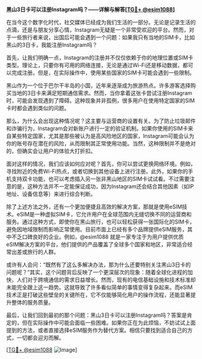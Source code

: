 **黑山3日卡可以注册Instagram吗？——详解与解答[[TG💪+ @esim1088](https://t.me/s/esim1088)]**

在当今这个数字化时代，社交媒体已经成为我们生活的一部分。无论是记录生活的点滴，还是与朋友分享心情，Instagram无疑是一个非常受欢迎的平台。然而，对于一些旅行者来说，出国后可能会遇到一个问题：如果我只有当地的SIM卡，比如黑山的3日卡，我能注册Instagram吗？

首先，让我们明确一点，Instagram的注册并不仅仅依赖于你的地理位置或SIM卡类型。理论上，只要你有可用的网络连接，无论是通过Wi-Fi还是移动数据，都可以完成注册。但是，在实际操作中，使用某些国家的SIM卡可能会遇到一些限制。

黑山作为一个位于巴尔干半岛的小国，近年来逐渐成为旅游热点。许多游客选择购买当地的3日卡来满足短期通信需求。然而，当你拿着这张卡尝试注册Instagram时，可能会发现遇到了障碍。这种现象并非孤例，很多用户在使用特定国家的SIM卡时都会遇到类似的问题。

那么，为什么会出现这种情况呢？这主要与运营商的设置有关。为了防止垃圾邮件和诈骗行为，Instagram会对新账户进行一定的验证机制。如果你使用的SIM卡来自某些特定国家，尤其是那些被认为是高风险地区的国家，Instagram可能会认为你的账号存在潜在的风险，从而限制其正常使用功能。当然，这种限制并不是绝对的，但确实会让用户的体验大打折扣。

面对这样的情况，我们应该如何应对呢？首先，你可以尝试更换网络环境。例如，寻找附近的免费Wi-Fi热点，或者切换到其他设备上进行注册。此外，如果你的手机支持双卡功能，也可以考虑插入另一张非黑山地区的SIM卡试试看。不过需要注意的是，这种方法并不一定能保证成功，因为Instagram还会结合其他因素（如IP地址、设备信息等）来进行综合判断。

除了上述方法之外，还有一个更加便捷且高效的解决方案，那就是使用eSIM技术。eSIM是一种虚拟SIM卡，它允许用户在全球范围内无缝切换不同的运营商和服务。通过这种方式，即使你在黑山旅行，也可以轻松获得一张国际化的SIM卡，避免因地域限制而影响正常使用。目前市面上已经有多个品牌提供eSIM服务，其中不乏口碑良好的企业。例如，@esim1088 就是一家专注于为用户提供优质eSIM解决方案的平台，他们提供的产品覆盖了全球多个国家和地区，非常适合经常出差或旅行的人群。

或许有人会问：“既然有了这么多解决办法，那为什么还要特别关注黑山3日卡的问题呢？”其实，这个问题背后反映了一个更深层次的现象：随着全球化进程的加快，人们对于跨境通信的需求日益增长。然而，现有的电信基础设施和技术标准却未能完全跟上这一趋势。这就导致了许多看似简单的事情变得复杂起来。而eSIM技术正是打破这些壁垒的关键所在，它不仅能够简化用户的操作流程，还能显著提升整体的服务质量。

最后，让我们回到最初的那个问题：黑山3日卡可以注册Instagram吗？答案是肯定的，但在实际操作中可能会面临一些困难。如果你正在为此烦恼，不妨试试上面提到的方法，或者直接选择eSIM服务作为替代方案。相信只要找到适合自己的方式，一切都会迎刃而解。

[[TG💪+ @esim1088](https://t.me/s/esim1088) ![Image](https://i.postimg.cc/4NQfJmqS/Snipaste-2025-05-13-00-14-12.png)]